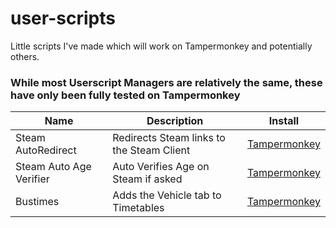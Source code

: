 # user-scripts
Little scripts I've made which will work on Tampermonkey and potentially others.
### While most Userscript Managers are relatively the same, these have only been fully tested on Tampermonkey

| Name               | Description                               | Install                                                                                   |
|--------------------|-------------------------------------------|-------------------------------------------------------------------------------------------|
| Steam AutoRedirect | Redirects Steam links to the Steam Client | [Tampermonkey](https://github.com/h-exx/user-scripts/raw/main/steam-autoredirect.user.js) |
| Steam Auto Age Verifier | Auto Verifies Age on Steam if asked | [Tampermonkey](https://github.com/h-exx/user-scripts/raw/main/steam-autoageverifier.user.js) |
| Bustimes | Adds the Vehicle tab to Timetables | [Tampermonkey](https://github.com/h-exx/user-scripts/raw/main/bustimes-addvehiclestab.user.js)
